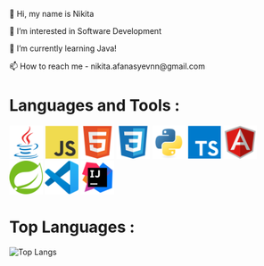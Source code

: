 <div align="left">
<p>👋 Hi, my name is Nikita </p>
<p>👀 I’m interested in Software Development</p>
<p>🌱 I’m currently learning Java!</p>
<p>📫 How to reach me - nikita.afanasyevnn@gmail.com</p>

<h1> Languages and Tools : </h1>
<div>
<img src="https://github.com/devicons/devicon/blob/master/icons/java/java-original.svg" width=60 height=60>
<img src="https://github.com/devicons/devicon/blob/master/icons/javascript/javascript-original.svg" width=60 height=60">
<img src="https://github.com/devicons/devicon/blob/master/icons/html5/html5-original.svg" width=60 height=60>
<img src="https://github.com/devicons/devicon/blob/master/icons/css3/css3-original.svg" width=60 height=60>
<img src="https://github.com/devicons/devicon/blob/master/icons/python/python-original.svg" width=60 height=60>
<img src="https://github.com/devicons/devicon/blob/master/icons/typescript/typescript-original.svg" width=60 height=60>
<img src="https://github.com/devicons/devicon/blob/master/icons/angularjs/angularjs-original.svg" width=60 height=60>
<img src="https://github.com/devicons/devicon/blob/master/icons/spring/spring-original.svg" width=60 height=60>
<img src="https://github.com/devicons/devicon/blob/master/icons/vscode/vscode-original.svg" width=60 height=60>
<img src="https://github.com/devicons/devicon/blob/master/icons/intellij/intellij-original.svg" width=60 height=60>
</div>
<h1> Top Languages : </h1>

![Top Langs](https://github-readme-stats.vercel.app/api/top-langs/?username=WilfredoN&layout=compact)

</div>

